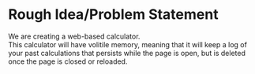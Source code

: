 # Rough Idea/Problem Statement
We are creating a web-based calculator.<br>
This calculator will have volitile memory, 
meaning that it will keep a log of your past calculations that persists while the page is open, 
but is deleted once the page is closed or reloaded.

